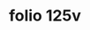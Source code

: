 ---
layout: edition
title: folio 125v
manuscript: Turin, Biblioteca Nazionale, MS N.III.19
sigla: T
iip: t125v.tif
milestone: 250
---